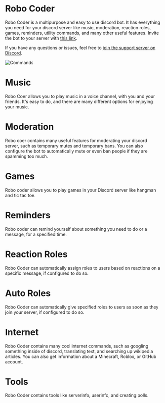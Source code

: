 # Robo Coder
Robo Coder is a multipurpose and easy to use discord bot. It has everything you need for your discord server like music, moderation, reaction roles, games, reminders, utility commands, and many other useful features. Invite the bot to your server with [this link](https://discord.com/oauth2/authorize?client_id=639607732202110977&scope=bot+applications.commands&permissions=4566936822
).

If you have any questions or issues, feel free to [join the support server on Discord](https://discord.gg/6jQpPeEtQM).

![Commands](https://raw.githubusercontent.com/ilovetocode2019/Robo-Coder/master/assets/commands.gif)

# Music
Robo Coer allows you to play music in a voice channel, with you and your friends. It's easy to do, and there are many different options for enjoying your music.

# Moderation
Robo coer contains many useful features for moderating your discord server, such as temporary mutes and temporary bans. You can also configure the bot to automatically mute or even ban people if they are spamming too much.

# Games
Robo coder allows you to play games in your Discord server like hangman and tic tac toe.

# Reminders
Robo coder can remind yourself about something you need to do or a message, for a specified time.

# Reaction Roles
Robo Coder can automatically assign roles to users based on reactions on a specific message, if configured to do so.

# Auto Roles
Robo Coder can automatically give specified roles to users as soon as they join your server, if configured to do so.

# Internet
Robo Coder contains many cool internet commands, such as googling something inside of discord, translating text, and searching up wikipedia articles. You can also get information about a Minecraft, Roblox, or GitHub account.

# Tools
Robo Coder contains tools like serverinfo, userinfo, and creating polls.

